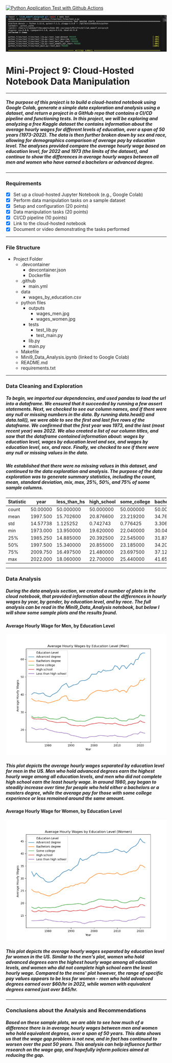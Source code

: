 [![Python Application Test with Github Actions](https://github.com/lilah-duboff/lilah_duboff_miniproj9/actions/workflows/main.yml/badge.svg)](https://github.com/lilah-duboff/lilah_duboff_miniproj9/actions/workflows/main.yml)

![alt text](tests_passed.png)

# Mini-Project 9: Cloud-Hosted Notebook Data Manipulation
---
##### The purpose of this project is to build a cloud-hosted notebook using Google Colab, generate a simple data exploration and analysis using a dataset, and return a project in a GitHub repo that contains a CI/CD pipeline and functioning tests. In this project, we will be exploring and analyzing a free Kaggle dataset the contains information about the average hourly wages for different levels of education, over a span of 50 years (1973-2022). The data is then further broken down by sex and race, allowing for demographics comparison of average pay by education level. The analyses provided compare the average hourly wage based on education level, for 2022 and 1973 (the limits of the dataset), and continue to show the differences in average hourly wages between all men and women who have earned a bachelors or advanced degree.
---
### Requirements
- [x] Set up a cloud-hosted Jupyter Notebook (e.g., Google Colab)
- [x] Perform data manipulation tasks on a sample dataset
- [x] Setup and configuration (20 points)
- [x] Data manipulation tasks (20 points)
- [x] CI/CD pipeline (10 points)
- [x] Link to the cloud-hosted notebook
- [x] Document or video demonstrating the tasks performed

---
### File Structure
- Project Folder
    - .devcontainer
        - devcontainer.json
        - Dockerfile
    - .github
        - main.yml
    - data
        - wages_by_education.csv
    - python files
        - outputs
            - wages_men.jpg
            - wages_women.jpg
        - tests
            - test_lib.py
            - test_main.py
        - lib.py
        - main.py
    - Makefile
    - Mini9_Data_Analysis.ipynb (linked to Google Colab)
    - README.md
    - requirements.txt
---
### Data Cleaning and Exploration
##### To begin, we imported our dependencies, and used pandas to load the url into a dataframe. We ensured that it succeeded by running a few assert statements. Next, we checked to see our column names, and if there were any null or missing numbers in the data. By running data.head() and data.tail(), we were able to see the first and last five rows of the dataframe. We confirmed that the first year was 1973, and the last (most recent year) was 2022. We also created a list of our column titles, and saw that the dataframe contained information about: wages by education level, wages by education level and sex, and wages by education level, sex, and race. Finally, we checked to see if there were any null or missing values in the data. 

##### We established that there were no missing values in this dataset, and continued to the data exploration and analysis. The purpose of the data exploration was to generate summary statistics, including the count, mean, standard deviation, mix, max, 25%, 50%, and 75% of some sample columns.

| Statistic|    year    | less_than_hs  |  high_school | some_college | bachelors_degree | advanced_degree |
|----------|------------|---------------|--------------|--------------|------------------|-----------------|
|   count  |  50.00000  |   50.000000   |   50.000000  |   50.000000  |     50.000000    |    50.000000    |
|   mean   |  1997.500  |   15.702600   |   20.876600  |   23.219200  |     34.768600    |    43.899000    |
|   std    |  14.57738  |   1.125252    |   0.742743   |   0.776425   |      3.306645    |     5.305794    |
|   min    |  1973.000  |   13.950000   |   19.620000  |   22.040000  |     30.040000    |    35.320000    |
|   25%    |  1985.250  |   14.885000   |   20.392500  |   22.545000  |     31.875000    |    38.757500    |
|   50%    |  1997.500  |   15.340000   |   20.855000  |   23.185000  |     34.205000    |    44.085000    |
|   75%    |  2009.750  |   16.497500   |   21.480000  |   23.697500  |     37.122500    |    47.557500    |
|   max    |  2022.000  |   18.060000   |   22.700000  |   25.440000  |     41.650000    |    53.740000    |

---
### Data Analysis
##### During the data analysis section, we created a number of plots in the cloud notebook, that provided information about the differences in hourly wages by year, by gender, by education level, and by race. The full analysis can be read in the Mini9_Data_Analysis notebook, but below I will show some sample plots and the results found. 

#### Average Hourly Wage for Men, by Education Level
![alt text](python_files/outputs/wages_men.png)
##### This plot depicts the average hourly wages separated by education level for men in the US. Men who hold advanced degrees earn the highest hourly wage among all education levels, and men who did not complete high school earn the least hourly wage. In around 1980, pay began to steadily increase over time for people who held either a bachelors or a masters degree, while the average pay for those with some college experience or less remained around the same amount.


#### Average Hourly Wage for Women, by Education Level
![alt text](python_files/outputs/wages_women.png)
##### This plot depicts the average hourly wages separated by education level for women in the US. Similar to the men's plot, women who hold advanced degrees earn the highest hourly wage among all education levels, and women who did not complete high school earn the least hourly wage. Compared to the mens' plot however, the range of specific pay values appears to be less for women - men who hold advanced degrees earned over $60/hr in 2022, while women with equivalent degrees earned just over $45/hr.

---
### Conclusions about the Analysis and Recommendations
##### Based on these sample plots, we are able to see how much of a difference there is in average hourly wages between men and women who hold equivalent degrees, over a span of 50 years. This data shows us that the wage gap problem is not new, and in fact has continued to worsen over the past 50 years. This analysis can help influence further research on the wage gap, and hopefully inform policies aimed at reducing the gap. 